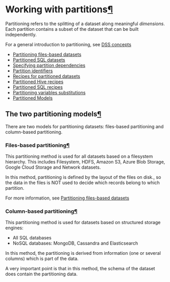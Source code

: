 Working with partitions[¶](#working-with-partitions "Permalink to this heading")
================================================================================


Partitioning refers to the splitting of a dataset along meaningful *dimensions*. Each partition contains a subset of the dataset that can be built independently.


For a general introduction to partitioning, see [DSS concepts](../concepts/index.html)



* [Partitioning files\-based datasets](fs_datasets.html)
* [Partitioned SQL datasets](sql_datasets.html)
* [Specifying partition dependencies](dependencies.html)
* [Partition identifiers](identifiers.html)
* [Recipes for partitioned datasets](recipes.html)
* [Partitioned Hive recipes](hive.html)
* [Partitioned SQL recipes](sql_recipes.html)
* [Partitioning variables substitutions](variables.html)
* [Partitioned Models](models.html)




The two partitioning models[¶](#the-two-partitioning-models "Permalink to this heading")
----------------------------------------------------------------------------------------


There are two models for partitioning datasets: files\-based partitioning and column\-based partitioning.



### Files\-based partitioning[¶](#files-based-partitioning "Permalink to this heading")


This partitioning method is used for all datasets based on a filesystem hierarchy. This includes Filesystem, HDFS, Amazon S3, Azure Blob Storage, Google Cloud Storage and Network datasets.


In this method, partitioning is defined by the layout of the files on disk., so the data in the files is NOT used to decide which records belong to which partition.


For more information, see [Partitioning files\-based datasets](fs_datasets.html)




### Column\-based partitioning[¶](#column-based-partitioning "Permalink to this heading")


This partitioning method is used for datasets based on structured storage engines:


* All SQL databases
* NoSQL databases: MongoDB, Cassandra and Elasticsearch


In this method, the partitioning is derived from information (one or several columns) which is part of the data.


A very important point is that in this method, the schema of the dataset does contain the partitioning data.